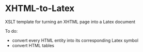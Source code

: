 # XHTML-to-Latex
XSLT template for turning an XHTML page into a Latex document

To do:
* convert every HTML entity into its corresponding Latex symbol
* convert HTML tables
